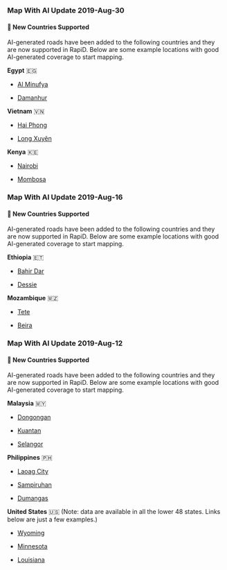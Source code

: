 ### Map With AI Update 2019-Aug-30

#### :tada: New Countries Supported

AI-generated roads have been added to the following countries and they are now supported in RapiD. Below are some example locations with good AI-generated coverage to start mapping.

**Egypt** :egypt:

* [Al Minufya](https://mapwith.ai/rapid#background=Maxar-FB&disable_features=boundaries&id=w94172900&map=16.70/30.55540/31.01368)

* [Damanhur](https://mapwith.ai/rapid#background=Maxar-FB&disable_features=boundaries&id=n299499376&map=16.49/31.03644/30.46920)

**Vietnam** :vietnam:

* [Hai Phong](https://mapwith.ai/rapid#background=Maxar-FB&disable_features=boundaries&map=16.00/20.8910/106.6702)

* [Long Xuyên](https://mapwith.ai/rapid#background=Maxar-FB&disable_features=boundaries&map=16.03/10.36448/105.43923)

**Kenya** :kenya:

* [Nairobi](https://mapwith.ai/rapid#background=Maxar-FB&disable_features=boundaries&map=13.07/-1.2387/36.8042)

* [Mombosa](https://mapwith.ai/rapid#background=Maxar-FB&disable_features=boundaries&map=16.00/-4.05437/39.66727)

### Map With AI Update 2019-Aug-16

#### :tada: New Countries Supported

AI-generated roads have been added to the following countries and they are now supported in RapiD. Below are some example locations with good AI-generated coverage to start mapping.

**Ethiopia** :ethiopia:

* [Bahir Dar](https://mapwith.ai/rapid#background=Maxar-FB&disable_features=boundaries&map=16.00/11.5827/37.3943)

* [Dessie](https://mapwith.ai/rapid#background=Maxar-FB&disable_features=boundaries&map=16.00/11.1232/39.6337)

**Mozambique** :mozambique:

* [Tete](https://mapwith.ai/rapid#background=Maxar-FB&disable_features=boundaries&map=16.00/-16.1524/33.6041)

* [Beira](https://mapwith.ai/rapid#background=Maxar-FB&disable_features=boundaries&map=16.00/-19.8325/34.8883)


### Map With AI Update 2019-Aug-12

#### :tada: New Countries Supported

AI-generated roads have been added to the following countries and they are now supported in RapiD. Below are some example locations with good AI-generated coverage to start mapping.

**Malaysia** :malaysia:

* [Dongongan](https://mapwith.ai/rapid#background=Maxar-FB&disable_features=boundaries&map=16.00/5.8714/116.0837)

* [Kuantan](https://mapwith.ai/rapid#background=Maxar-FB&disable_features=boundaries&map=16.01/3.79139/103.25201)

* [Selangor](https://mapwith.ai/rapid#background=Maxar-FB&disable_features=boundaries&map=16.00/3.1475/101.4154)

**Philippines** :philippines:

* [Laoag City](https://mapwith.ai/rapid#background=Maxar-FB&disable_features=boundaries&map=16.00/18.1859/120.5808)

* [Sampiruhan](https://mapwith.ai/rapid#background=Maxar-FB&disable_features=boundaries&map=16.93/14.22065/121.17985)

* [Dumangas](https://mapwith.ai/rapid#background=Maxar-FB&disable_features=boundaries&map=16.31/10.81954/122.70940)

**United States** :us: (Note: data are available in all the lower 48 states. Links below are just a few examples.)

* [Wyoming](https://mapwith.ai/rapid#background=Maxar-FB&disable_features=boundaries&map=16.00/41.1493/-104.8316)

* [Minnesota](https://mapwith.ai/rapid#background=Maxar-FB&disable_features=boundaries&map=16.58/45.56126/-94.32213)

* [Louisiana](https://mapwith.ai/rapid#background=Maxar-FB&disable_features=boundaries&map=16.59/30.47076/-91.17040)
